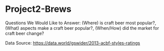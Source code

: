 # Project2-Brews

Questions We Would Like to Answer:
(Where) is craft beer most popular?,
(What) aspects make a craft beer popular?,
(When/How) did the market for craft beer change?

Data Source: 
https://data.world/gswider/2013-acbf-styles-ratings
